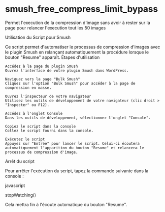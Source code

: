 # smush_free_compress_limit_bypass
Permet l'execution de la compression d'image sans avoir à rester sur la page pour relancer l'execution tout les 50 images

Utilisation du Script pour Smush

Ce script permet d'automatiser le processus de compression d'images avec le plugin Smush en relançant automatiquement la procédure lorsque le bouton "Resume" apparaît.
Étapes d'utilisation

    Accédez à la page du plugin Smush
    Ouvrez l'interface de votre plugin Smush dans WordPress.

    Naviguez vers la page "Bulk Smush"
    Cliquez sur l'option "Bulk Smush" pour accéder à la page de compression en masse.

    Ouvrez l'inspecteur de votre navigateur
    Utilisez les outils de développement de votre navigateur (clic droit > "Inspecter" ou F12).

    Accédez à l'onglet Console
    Dans les outils de développement, sélectionnez l'onglet "Console".

    Copiez le script dans la console
    Collez le script fourni dans la console.

    Exécutez le script
    Appuyez sur "Entrée" pour lancer le script. Celui-ci écoutera automatiquement l'apparition du bouton "Resume" et relancera le processus de compression d'image.

Arrêt du script

Pour arrêter l'exécution du script, tapez la commande suivante dans la console :

javascript

stopWatching()

Cela mettra fin à l'écoute automatique du bouton "Resume".
